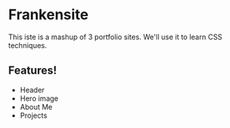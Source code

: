 # Frankensite

This iste is a mashup of 3 portfolio sites.
We'll use it to learn CSS techniques.

## Features!

- Header
- Hero image
- About Me
- Projects